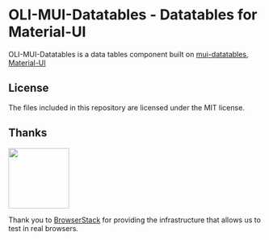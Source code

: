 # OLI-MUI-Datatables - Datatables for Material-UI

OLI-MUI-Datatables is a data tables component built on [mui-datatables](https://www.npmjs.com/package/mui-datatables),  [Material-UI](https://www.material-ui.com)

## License
The files included in this repository are licensed under the MIT license.

## Thanks

[<img src="https://www.browserstack.com/images/mail/browserstack-logo-footer.png" width="120">](https://www.browserstack.com/)

Thank you to [BrowserStack](https://www.browserstack.com/) for providing the infrastructure that allows us to test in real browsers.
